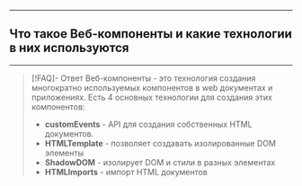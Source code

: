 ----
## Что такое Веб-компоненты и какие технологии в них используются
----
> [!FAQ]- Ответ
> Веб-компоненты - это технология создания многократно используемых компонентов в web документах и приложениях. Есть 4 основных технологии для создания этих компонентов:
> - **customEvents** - API для создания собственных HTML документов. 
> - **HTMLTemplate** - позволяет создавать изолированные DOM элементы
> - **ShadowDOM** - изолирует DOM и стили в разных элементах 
> - **HTMLImports** - импорт HTML документов